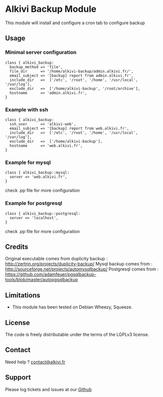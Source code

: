 # Alkivi Backup Module

This module will install and configure a cron tab to configure backup

## Usage

### Minimal server configuration

```puppet
class { alkivi_backup:
  backup_method => 'file',
  file_dir      => '/home/alkivi-backup/admin.alkivi.fr/',
  email_subject => '[backup] report from admin.alkivi.fr',
  include_dir   =>  ['/etc', '/root', '/home', '/usr/local', '/var/log'],
  exclude_dir   =>  ['/home/alkivi-backup', '/root/archive'],
  hostname      => 'admin.alkivi.fr',
}
```

### Example with ssh

```puppet
class { alkivi_backup:
  ssh_user      => 'alkivi-web',
  email_subject => '[backup] report from web.alkivi.fr',
  include_dir   =>  ['/etc', '/root', '/home', '/usr/local', '/var/log'],
  exclude_dir   =>  ['/home/alkivi-backup'],
  hostname      => 'web.alkivi.fr',
}
```

### Example for mysql
```puppet
class { alkivi_backup::mysql:
  server => 'web.alkivi.fr',
}
```
check .pp file for more configuration

### Example for postgresql
```puppet
class { alkivi_backup::postgresql:
  server => 'localhost',
}
```

check .pp file for more configuration



## Credits

Original executable comes from duplicity backup : http://zertrin.org/projects/duplicity-backup/
Mysql backup comes from : http://sourceforge.net/projects/automysqlbackup/
Postgresql comes from : https://github.com/adamfeuer/pgsqlbackup-tools/blob/master/autopgsqlbackup

## Limitations

* This module has been tested on Debian Wheezy, Squeeze.

## License

The code is freely distributable under the terms of the LGPLv3 license.

## Contact

Need help ? contact@alkivi.fr

## Support

Please log tickets and issues at our [Github](https://github.com/alkivi-sas/)
